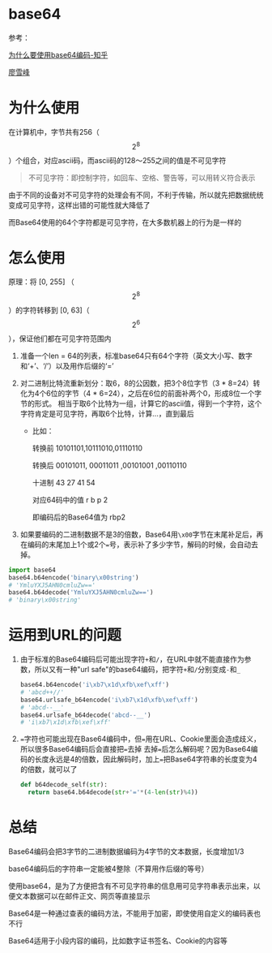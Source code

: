# base64

参考：

[为什么要使用base64编码-知乎](https://www.zhihu.com/question/36306744)

[廖雪峰](https://www.liaoxuefeng.com/wiki/897692888725344/949441536192576)

# 为什么使用

在计算机中，字节共有256（$$2^8$$）个组合，对应ascii码，而ascii码的128～255之间的值是不可见字符

> 不可见字符：即控制字符，如回车、空格、警告等，可以用转义符合表示

由于不同的设备对不可见字符的处理会有不同，不利于传输，所以就先把数据统统变成可见字符，这样出错的可能性就大降低了

而Base64使用的64个字符都是可见字符，在大多数机器上的行为是一样的

# 怎么使用

原理：将 [0, 255] （$$2^8$$）的字符转移到 [0, 63]（$$2^6$$），保证他们都在可见字符范围内

1. 准备一个len = 64的列表，标准base64只有64个字符（英文大小写、数字和‘+’、‘/’）以及用作后缀的‘=’

2. 对二进制比特流重新划分：取6，8的公因数，把3个8位字节（3 * 8=24）转化为4个6位的字节（4 * 6=24），之后在6位的前面补两个0，形成8位一个字节的形式。 
   相当于取6个比特为一组，计算它的ascii值，得到一个字符，这个字符肯定是可见字符，再取6个比特，计算...，直到最后

   - 比如：

     转换前 10101101,10111010,01110110

     转换后 00101011, 00011011 ,00101001 ,00110110

     十进制 43 27 41 54

     对应64码中的值 r b p 2

     即编码后的Base64值为 rbp2

3. 如果要编码的二进制数据不是3的倍数，Base64用`\x00`字节在末尾补足后，再在编码的末尾加上1个或2个`=`号，表示补了多少字节，解码的时候，会自动去掉。

```python
import base64
base64.b64encode('binary\x00string')
# 'YmluYXJ5AHN0cmluZw=='
base64.b64decode('YmluYXJ5AHN0cmluZw==')
# 'binary\x00string'
```

# 运用到URL的问题

1. 由于标准的Base64编码后可能出现字符`+`和`/`，在URL中就不能直接作为参数，所以又有一种"url safe"的base64编码，把字符`+`和`/`分别变成`-`和`_`

   ```python
   base64.b64encode('i\xb7\x1d\xfb\xef\xff')
   # 'abcd++//'
   base64.urlsafe_b64encode('i\xb7\x1d\xfb\xef\xff')
   # 'abcd--__'
   base64.urlsafe_b64decode('abcd--__')
   # 'i\xb7\x1d\xfb\xef\xff'
   ```

2. `=`字符也可能出现在Base64编码中，但`=`用在URL、Cookie里面会造成歧义，所以很多Base64编码后会直接把`=`去掉 去掉`=`后怎么解码呢？因为Base64编码的长度永远是4的倍数，因此解码时，加上`=`把Base64字符串的长度变为4的倍数，就可以了

   ```python
   def b64decode_self(str):     
     return base64.b64decode(str+'='*(4-len(str)%4))
   ```

# 总结

Base64编码会把3字节的二进制数据编码为4字节的文本数据，长度增加1/3

base64编码后的字符串一定能被4整除（不算用作后缀的等号）

使用base64，是为了方便把含有不可见字符串的信息用可见字符串表示出来，以便文本数据可以在邮件正文、网页等直接显示

Base64是一种通过查表的编码方法，不能用于加密，即使使用自定义的编码表也不行

Base64适用于小段内容的编码，比如数字证书签名、Cookie的内容等